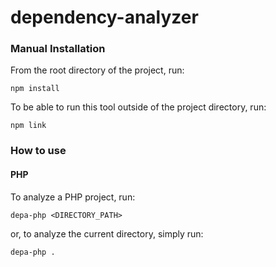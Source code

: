 # dependency-analyzer

### Manual Installation

From the root directory of the project, run:
```
npm install
```

To be able to run this tool outside of the project directory, run:
```
npm link
```

### How to use

#### PHP

To analyze a PHP project, run:

```
depa-php <DIRECTORY_PATH>
```

or, to analyze the current directory, simply run:

```
depa-php .
```